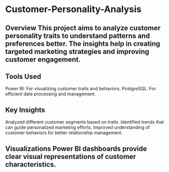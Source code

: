 # Customer-Personality-Analysis

## Overview This project aims to analyze customer personality traits to understand patterns and preferences better. The insights help in creating targeted marketing strategies and improving customer engagement.

## Tools Used

Power BI: For visualizing customer traits and behaviors.
PostgreSQL: For efficient data processing and management.
## Key Insights

Analyzed different customer segments based on traits.
Identified trends that can guide personalized marketing efforts.
Improved understanding of customer behaviors for better relationship management.
## Visualizations Power BI dashboards provide clear visual representations of customer characteristics.
